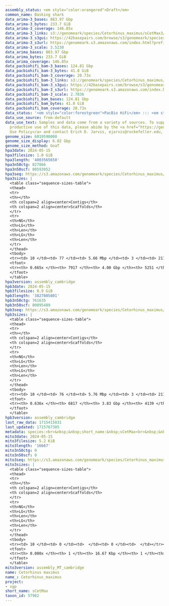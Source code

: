 ```yaml
---
assembly_status: <em style="color:orangered">Draft</em>
common_name: Basking shark
data_arima-3_bases: 883.97 Gbp
data_arima-3_bytes: 233.7 GiB
data_arima-3_coverage: 146.85x
data_arima-3_links: s3://genomeark/species/Cetorhinus_maximus/sCetMax3/genomic_data/arima/<br>
data_arima-3_s3gui: https://42basepairs.com/browse/s3/genomeark/species/Cetorhinus_maximus/sCetMax3/genomic_data/arima/
data_arima-3_s3url: https://genomeark.s3.amazonaws.com/index.html?prefix=species/Cetorhinus_maximus/sCetMax3/genomic_data/arima/
data_arima-3_scale: 3.5230
data_arima_bases: 883.97 Gbp
data_arima_bytes: 233.7 GiB
data_arima_coverage: 146.85x
data_pacbiohifi_bam-3_bases: 124.81 Gbp
data_pacbiohifi_bam-3_bytes: 41.8 GiB
data_pacbiohifi_bam-3_coverage: 20.73x
data_pacbiohifi_bam-3_links: s3://genomeark/species/Cetorhinus_maximus/sCetMax3/genomic_data/pacbio_hifi/<br>
data_pacbiohifi_bam-3_s3gui: https://42basepairs.com/browse/s3/genomeark/species/Cetorhinus_maximus/sCetMax3/genomic_data/pacbio_hifi/
data_pacbiohifi_bam-3_s3url: https://genomeark.s3.amazonaws.com/index.html?prefix=species/Cetorhinus_maximus/sCetMax3/genomic_data/pacbio_hifi/
data_pacbiohifi_bam-3_scale: 2.7836
data_pacbiohifi_bam_bases: 124.81 Gbp
data_pacbiohifi_bam_bytes: 41.8 GiB
data_pacbiohifi_bam_coverage: 20.73x
data_status: '<em style="color:forestgreen">PacBio HiFi</em> ::: <em style="color:forestgreen">Arima</em>'
data_use_source: from-default
data_use_text: Samples and data come from a variety of sources. To support fair and
  productive use of this data, please abide by the <a href="https://genome10k.soe.ucsc.edu/data-use-policies/">Data
  Use Policy</a> and contact Erich D. Jarvis, ejarvis@rockefeller.edu, with any questions.
genome_size: 6019590000
genome_size_display: 6.02 Gbp
genome_size_method: GoaT
hpa3date: 2024-05-15
hpa3filesize: 1.0 GiB
hpa3length: '4003565650'
hpa3n50ctg: 827866
hpa3n50scf: 80593052
hpa3seq: https://s3.amazonaws.com/genomeark/species/Cetorhinus_maximus/sCetMax3/assembly_cambridge/sCetMax3.hap1.asm.20240515.fasta.gz
hpa3sizes: |
  <table class="sequence-sizes-table">
  <thead>
  <tr>
  <th></th>
  <th colspan=2 align=center>Contigs</th>
  <th colspan=2 align=center>Scaffolds</th>
  </tr>
  <tr>
  <th>NG</th>
  <th>LG</th>
  <th>Len</th>
  <th>LG</th>
  <th>Len</th>
  </tr>
  </thead>
  <tbody>
  <tr><td> 10 </td><td> 77 </td><td> 5.66 Mbp </td><td> 3 </td><td> 211.65 Mbp </td></tr><tr><td> 20 </td><td> 219 </td><td> 3.32 Mbp </td><td> 7 </td><td> 148.02 Mbp </td></tr><tr><td> 30 </td><td> 440 </td><td> 2.27 Mbp </td><td> 11 </td><td> 126.03 Mbp </td></tr><tr><td> 40 </td><td> 771 </td><td> 1.47 Mbp </td><td> 16 </td><td> 104.16 Mbp </td></tr><tr style="background-color:#cccccc;"><td> 50 </td><td> 1314 </td><td style="background-color:#ff8888;"> 0.83 Mbp </td><td> 22 </td><td style="background-color:#88ff88;"> 80.59 Mbp </td></tr><tr><td> 60 </td><td> 2498 </td><td> 291.93 Kbp </td><td> 217 </td><td> 0.67 Mbp </td></tr><tr><td> 70 </td><td> 0 </td><td>  </td><td> 0 </td><td>  </td></tr><tr><td> 80 </td><td> 0 </td><td>  </td><td> 0 </td><td>  </td></tr><tr><td> 90 </td><td> 0 </td><td>  </td><td> 0 </td><td>  </td></tr><tr><td> 100 </td><td> 0 </td><td>  </td><td> 0 </td><td>  </td></tr></tbody>
  <tfoot>
  <tr><th> 0.665x </th><th> 7917 </th><th> 4.00 Gbp </th><th> 5251 </th><th> 4.00 Gbp </th></tr>
  </tfoot>
  </table>
hpa3version: assembly_cambridge
hpb3date: 2024-05-15
hpb3filesize: 0.9 GiB
hpb3length: '3827805801'
hpb3n50ctg: 761635
hpb3n50scf: 80095489
hpb3seq: https://s3.amazonaws.com/genomeark/species/Cetorhinus_maximus/sCetMax3/assembly_cambridge/sCetMax3.hap2.asm.20240515.fasta.gz
hpb3sizes: |
  <table class="sequence-sizes-table">
  <thead>
  <tr>
  <th></th>
  <th colspan=2 align=center>Contigs</th>
  <th colspan=2 align=center>Scaffolds</th>
  </tr>
  <tr>
  <th>NG</th>
  <th>LG</th>
  <th>Len</th>
  <th>LG</th>
  <th>Len</th>
  </tr>
  </thead>
  <tbody>
  <tr><td> 10 </td><td> 76 </td><td> 5.76 Mbp </td><td> 3 </td><td> 211.98 Mbp </td></tr><tr><td> 20 </td><td> 213 </td><td> 3.45 Mbp </td><td> 7 </td><td> 148.33 Mbp </td></tr><tr><td> 30 </td><td> 431 </td><td> 2.24 Mbp </td><td> 11 </td><td> 125.10 Mbp </td></tr><tr><td> 40 </td><td> 773 </td><td> 1.40 Mbp </td><td> 16 </td><td> 101.68 Mbp </td></tr><tr style="background-color:#cccccc;"><td> 50 </td><td> 1356 </td><td style="background-color:#ff8888;"> 0.76 Mbp </td><td> 22 </td><td style="background-color:#88ff88;"> 80.10 Mbp </td></tr><tr><td> 60 </td><td> 2816 </td><td> 195.38 Kbp </td><td> 314 </td><td> 357.95 Kbp </td></tr><tr><td> 70 </td><td> 0 </td><td>  </td><td> 0 </td><td>  </td></tr><tr><td> 80 </td><td> 0 </td><td>  </td><td> 0 </td><td>  </td></tr><tr><td> 90 </td><td> 0 </td><td>  </td><td> 0 </td><td>  </td></tr><tr><td> 100 </td><td> 0 </td><td>  </td><td> 0 </td><td>  </td></tr></tbody>
  <tfoot>
  <tr><th> 0.636x </th><th> 6817 </th><th> 3.83 Gbp </th><th> 4139 </th><th> 3.83 Gbp </th></tr>
  </tfoot>
  </table>
hpb3version: assembly_cambridge
last_raw_data: 1715415831
last_updated: 1715767305
metadata: species:<br>&nbsp;&nbsp;short_name:&nbsp;sCetMax<br>&nbsp;&nbsp;name:&nbsp;Cetorhinus&nbsp;maximus<br>&nbsp;&nbsp;taxon_id:&nbsp;57982<br>&nbsp;&nbsp;common_name:&nbsp;Basking&nbsp;shark<br>&nbsp;&nbsp;order:<br>&nbsp;&nbsp;&nbsp;&nbsp;name:&nbsp;Lamniformes<br>&nbsp;&nbsp;family:<br>&nbsp;&nbsp;&nbsp;&nbsp;name:&nbsp;Cetorhinidae<br>&nbsp;&nbsp;individuals:<br>&nbsp;&nbsp;&nbsp;&nbsp;-&nbsp;short_name:&nbsp;sCetMax3<br>&nbsp;&nbsp;&nbsp;&nbsp;&nbsp;&nbsp;biosample_id:&nbsp;SAMEA113902670<br>&nbsp;&nbsp;&nbsp;&nbsp;&nbsp;&nbsp;sex:&nbsp;female<br>&nbsp;&nbsp;genome_size:&nbsp;6019590000<br>&nbsp;&nbsp;genome_size_method:&nbsp;GoaT<br>&nbsp;&nbsp;project:&nbsp;[&nbsp;vgp&nbsp;]<br>
mito3date: 2024-05-15
mito3filesize: 5.2 KiB
mito3length: '16667'
mito3n50ctg: 0
mito3n50scf: 0
mito3seq: https://s3.amazonaws.com/genomeark/species/Cetorhinus_maximus/sCetMax3/assembly_MT_cambridge/sCetMax3.MT.20240515.fasta.gz
mito3sizes: |
  <table class="sequence-sizes-table">
  <thead>
  <tr>
  <th></th>
  <th colspan=2 align=center>Contigs</th>
  <th colspan=2 align=center>Scaffolds</th>
  </tr>
  <tr>
  <th>NG</th>
  <th>LG</th>
  <th>Len</th>
  <th>LG</th>
  <th>Len</th>
  </tr>
  </thead>
  <tbody>
  <tr><td> 10 </td><td> 0 </td><td>  </td><td> 0 </td><td>  </td></tr><tr><td> 20 </td><td> 0 </td><td>  </td><td> 0 </td><td>  </td></tr><tr><td> 30 </td><td> 0 </td><td>  </td><td> 0 </td><td>  </td></tr><tr><td> 40 </td><td> 0 </td><td>  </td><td> 0 </td><td>  </td></tr><tr style="background-color:#cccccc;"><td> 50 </td><td> 0 </td><td style="background-color:#ff8888;">  </td><td> 0 </td><td style="background-color:#ff8888;">  </td></tr><tr><td> 60 </td><td> 0 </td><td>  </td><td> 0 </td><td>  </td></tr><tr><td> 70 </td><td> 0 </td><td>  </td><td> 0 </td><td>  </td></tr><tr><td> 80 </td><td> 0 </td><td>  </td><td> 0 </td><td>  </td></tr><tr><td> 90 </td><td> 0 </td><td>  </td><td> 0 </td><td>  </td></tr><tr><td> 100 </td><td> 0 </td><td>  </td><td> 0 </td><td>  </td></tr></tbody>
  <tfoot>
  <tr><th> 0.000x </th><th> 1 </th><th> 16.67 Kbp </th><th> 1 </th><th> 16.67 Kbp </th></tr>
  </tfoot>
  </table>
mito3version: assembly_MT_cambridge
name: Cetorhinus maximus
name_: Cetorhinus_maximus
project:
- vgp
short_name: sCetMax
taxon_id: 57982
---
```

